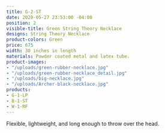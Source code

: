 ```yaml
---
title: G-2-ST
date: 2020-05-27 23:53:00 -04:00
position: 2
visible-title: Green String Theory Necklace
designs: String Theory Necklace
product-colors: Green
price: 675
width: 30 inches in length
materials: Powder coated metal and latex tube.
product-images:
- "/uploads/green-rubber-necklace.jpg"
- "/uploads/green-rubber-necklace_detail.jpg"
- "/uploads/big-necklace.jpg"
- "/uploads/Archer-black-necklace.jpg"
products:
- G-1-LP
- B-1-ST
- W-1-RF
---
```


Flexible, lightweight, and long enough to throw over the head.